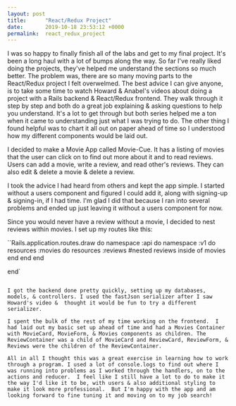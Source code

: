 ```yaml
---
layout: post
title:      "React/Redux Project"
date:       2019-10-18 23:53:12 +0000
permalink:  react_redux_project
---
```



I was so happy to finally finish all of the labs and get to my final project. It's been a long haul with a lot of bumps along the way.  So far I've really liked doing the projects, they've helped me understand the sections so much better. The problem was, there are so many moving parts to the React/Redux project I felt overwelmed. The best advice I can give anyone, is to take some time to watch Howard & Anabel's videos about doing a project with a Rails backend & React/Redux frontend. They walk through it step by step and both do a great job explaining & asking questions to help you understand. It's a lot to get through but both series helped me a ton when it came to understanding just what I was trying to do.  The other thing I found helpful was to chart it all out on paper ahead of time so I understood how my different components would be laid out.

I decided to make a Movie App called Movie-Cue. It has a listing of movies that the user can click on to find out more about it and to read reviews. Users can add a movie, write a review, and read other's reviews. They can also edit & delete a movie & delete a review.

I took the advice I had heard from others and kept the app simple. I started  without a users component and figured I could add it, along with signing-up & signing-in, if I had time. I'm glad I did that because I ran into several problems and ended up just leaving it without a users component for now. 

Since you would never have a review without a movie, I decided to nest reviews within movies. I set up my routes like this:

``Rails.application.routes.draw do 
  namespace :api do
    namespace :v1 do       
      resources :movies do
        resources :reviews            #nested reviews inside of movies
      end
    end
  end
  
end`

```

I got the backend done pretty quickly, setting up my databases, models, & controllers. I used the fastJson serializer after I saw Howard's video &  thought it would be fun to try a different serializer.

I spent the bulk of the rest of my time working on the frontend.  I had laid out my basic set up ahead of time and had a Movies Container with MovieCard, MovieForm, & Movies components as children. The ReviewContainer was a child of MovieCard and ReviewCard, ReviewForm, & Reviews were the children of the ReviewContainer. 

All in all I thought this was a great exercise in learning how to work through a program. I used a lot of console.logs to find out where I was running into problems as I worked through the handlers, on to the actions and reducer.  I feel like I still have a lot to do to make it the way I'd like it to be, with users & also additional styling to make it look more professional.  But I'm happy with the app and am looking forward to fine tuning it and moving on to my job search!





